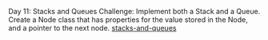 Day 11: Stacks and Queues
Challenge: Implement both a Stack and a Queue. Create a Node class that has properties for the value stored in the Node, and a pointer to the next node.
[stacks-and-queues](https://github.com/scottie-l/data-structures-and-algorithms/blob/main/javascript/401/linked-lists/stacks-and-queues.js)